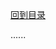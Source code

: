 















<br />
<br />
<br />
<br />
<br />

[comment]: <> ([上一篇：布尔型]&#40;bool.md&#41;    )
[回到目录](../Readme.md)

[comment]: <> ([下一篇：元组]&#40;tuble.md&#41;    )
......    

